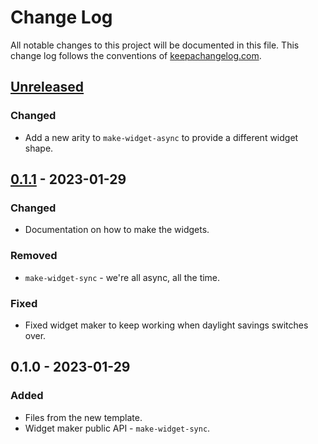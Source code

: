 # Change Log
All notable changes to this project will be documented in this file. This change log follows the conventions of [keepachangelog.com](http://keepachangelog.com/).

## [Unreleased]
### Changed
- Add a new arity to `make-widget-async` to provide a different widget shape.

## [0.1.1] - 2023-01-29
### Changed
- Documentation on how to make the widgets.

### Removed
- `make-widget-sync` - we're all async, all the time.

### Fixed
- Fixed widget maker to keep working when daylight savings switches over.

## 0.1.0 - 2023-01-29
### Added
- Files from the new template.
- Widget maker public API - `make-widget-sync`.

[Unreleased]: https://sourcehost.site/your-name/day-9/compare/0.1.1...HEAD
[0.1.1]: https://sourcehost.site/your-name/day-9/compare/0.1.0...0.1.1
